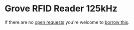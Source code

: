 # Grove RFID Reader 125kHz
If there are no [open requests](../../../../issues?q=is%3Aissue+is%3Aopen+%22Grove+RFID+Reader+125kHz%22+in%3Atitle) you're welcome to [borrow this](../../../../issues/new?title=Borrow+request+for+Grove+RFID+Reader+125kHz&body=1+piece+of+%5Bthis%5D%28..%2Fblob%2Fmain%2F.%2FHardware%2FModules%2FGrove_RFID_Reader_125kHz.md%29+for+~2+weeks.).